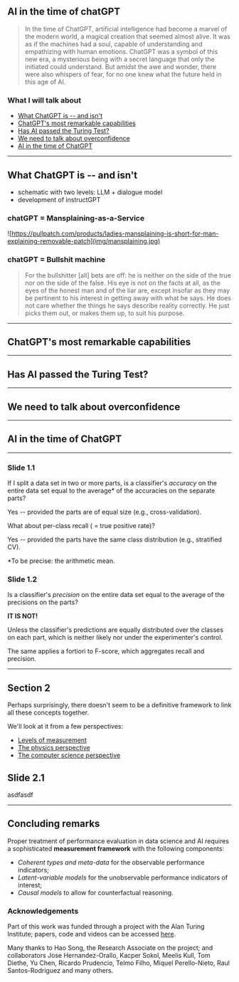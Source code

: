 ## AI in the time of chatGPT

> In the time of ChatGPT, artificial intelligence had become a marvel of the modern world, a magical creation that seemed almost alive. It was as if the machines had a soul, capable of understanding and empathizing with human emotions. ChatGPT was a symbol of this new era, a mysterious being with a secret language that only the initiated could understand. But amidst the awe and wonder, there were also whispers of fear, for no one knew what the future held in this age of AI.


### What I will talk about

- [What ChatGPT is -- and isn't](#/2)
- [ChatGPT's most remarkable capabilities](#/3)
- [Has AI passed the Turing Test?](#/4)
- [We need to talk about overconfidence](#/5)
- [AI in the time of ChatGPT](#/6)

----

## What ChatGPT is -- and isn't

- schematic with two levels: LLM + dialogue model
- development of instructGPT


### chatGPT = Mansplaining-as-a-Service

![https://pullpatch.com/products/ladies-mansplaining-is-short-for-man-explaining-removable-patch](img/mansplaining.jpg)<!-- .element height="50%" width="50%" -->


### chatGPT = Bullshit machine

> For the bullshitter [all] bets are off: he is neither on the side of the true nor on the side of the false. His eye is not on the facts at all, as the eyes of the honest man and of the liar are, except insofar as they may be pertinent
to his interest in getting away with what he says. He does not care whether the things he says describe reality correctly. He just picks them out, or makes them up, to suit his purpose.

----

## ChatGPT's most remarkable capabilities

----

## Has AI passed the Turing Test?

----

## We need to talk about overconfidence

----

## AI in the time of ChatGPT

----

### Slide 1.1

If I split a data set in two or more parts, is a classifier's *accuracy* on the entire data set equal to the average* of the accuracies on the separate parts? 

Yes -- provided the parts are of equal size (e.g., cross-validation).  <!-- .element: class="fragment" -->

What about per-class recall ( = true positive rate)?  <!-- .element: class="fragment" -->

Yes -- provided the parts have the same class distribution (e.g., stratified CV). <!-- .element: class="fragment" -->

*To be precise: the arithmetic mean. 


### Slide 1.2

Is a classifier's *precision* on the entire data set equal to the average of the precisions on the parts? 

**IT IS NOT!**  <!-- .element: class="fragment" -->

Unless the classifier's predictions are equally distributed over the classes on each part, which is neither likely nor under the experimenter's control.  <!-- .element: class="fragment" -->

The same applies a fortiori to F-score, which aggregates recall and precision.  <!-- .element: class="fragment" -->

----

## Section 2

Perhaps surprisingly, there doesn't seem to be a definitive framework to link all these concepts together.

We'll look at it from a few perspectives:

- [Levels of measurement](#/2/1)
- [The physics perspective](#/2/6)
- [The computer science perspective](#/2/9)


## Slide 2.1

asdfasdf

----

## Concluding remarks

Proper treatment of performance evaluation in data science and AI requires a sophisticated **measurement framework** with the following components:
- *Coherent types and meta-data* for the observable performance indicators;
- *Latent-variable models* for the unobservable performance indicators of interest;
- *Causal models* to allow for counterfactual reasoning.


### Acknowledgements

Part of this work was funded through a project with the Alan Turing Institute; papers, code and videos can be accessed [here](https://www.turing.ac.uk/research/research-projects/measurement-theory-data-science-and-ai#recent-updates).

Many thanks to Hao Song, the Research Associate on the project; and collaborators Jose Hernandez-Orallo, Kacper Sokol, Meelis Kull, Tom Diethe, Yu Chen, Ricardo Prudencio, Telmo Filho, Miquel Perello-Nieto, Raul Santos-Rodriguez and many others.  <!-- .element: class="fragment" -->
